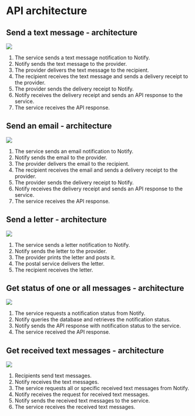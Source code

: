 # API architecture

## Send a text message - architecture

![](documentation/images/notify-send-a-message.png)

1. The service sends a text message notification to Notify.
1. Notify sends the text message to the provider.
1. The provider delivers the text message to the recipient.
1. The recipient receives the text message and sends a delivery receipt to the provider.
1. The provider sends the delivery receipt to Notify.
1. Notify receives the delivery receipt and sends an API response to the service.
1. The service receives the API response.

## Send an email - architecture

![](documentation/images/notify-send-a-message.png)

1. The service sends an email notification to Notify.
1. Notify sends the email to the provider.
1. The provider delivers the email to the recipient.
1. The recipient receives the email and sends a delivery receipt to the provider.
1. The provider sends the delivery receipt to Notify.
1. Notify receives the delivery receipt and sends an API response to the service.
1. The service receives the API response.

## Send a letter - architecture

![](documentation/images/notify-send-a-message.png)

1. The service sends a letter notification to Notify.
1. Notify sends the letter to the provider.
1. The provider prints the letter and posts it.
1. The postal service delivers the letter.
1. The recipient receives the letter.

## Get status of one or all messages - architecture

![](documentation/images/notify-get-message-status.png)

1. The service requests a notification status from Notify.
1. Notify queries the database and retrieves the notification status.
1. Notify sends the API response with notification status to the service.
1. The service received the API response.

## Get received text messages - architecture

![](documentation/images/notify-get-inbound-messages.png)

1. Recipients send text messages.
1. Notify receives the text messages.
1. The service requests all or specific received text messages from Notify.
1. Notify receives the request for received text messages.
1. Notify sends the received text messages to the service.
1. The service receives the received text messages.
